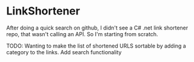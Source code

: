 LinkShortener
=============
After doing a quick search on github, I didn't see a C# .net link shortener repo, that wasn't calling an API. So I'm starting from scratch.


TODO:
Wanting to make the list of shortened URLS sortable by adding a category to the links.
Add search functionality